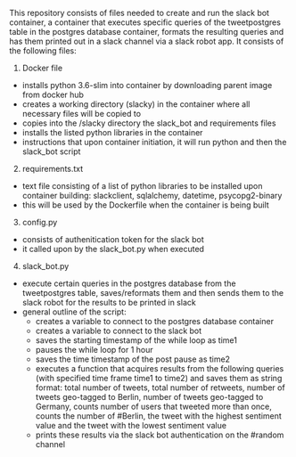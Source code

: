 This repository consists of files needed to create and run the slack bot container, a container that executes specific queries of the tweetpostgres table in the postgres database container, formats the resulting queries and has them printed out in a slack channel via a slack robot app. It consists of the following files:

1. Docker file
  - installs python 3.6-slim into container by downloading parent image from docker hub
  - creates a working directory (slacky) in the container where all necessary files will be copied to
  - copies into the /slacky directory the slack_bot and requirements files
  - installs the listed python libraries in the container
  - instructions that upon container initiation, it will run python and then the slack_bot script

2. requirements.txt
  - text file consisting of a list of python libraries to be installed upon container building: slackclient, sqlalchemy, datetime, psycopg2-binary
  - this will be used by the Dockerfile when the container is being built

3. config.py
  - consists of authenitication token for the slack bot
  - it called upon by the slack_bot.py when executed

4. slack_bot.py
  - execute certain queries in the postgres database from the tweetpostgres table, saves/reformats them and then sends them to the slack robot for the results to be printed in slack
  - general outline of the script:
    - creates a variable to connect to the postgres database container
    - creates a variable to connect to the slack bot
    - saves the starting timestamp of the while loop as time1
    - pauses the while loop for 1 hour
    - saves the time timestamp of the post pause as time2
    - executes a function that acquires results from the following queries (with specified time frame time1 to time2) and saves them as string format: total number of tweets, total number of retweets, number of tweets geo-tagged to Berlin, number of tweets geo-tagged to Germany, counts number of users that tweeted more than once, counts the number of #Berlin, the tweet with the highest sentiment value and the tweet with the lowest sentiment value
    - prints these results via the slack bot authentication on the #random channel
